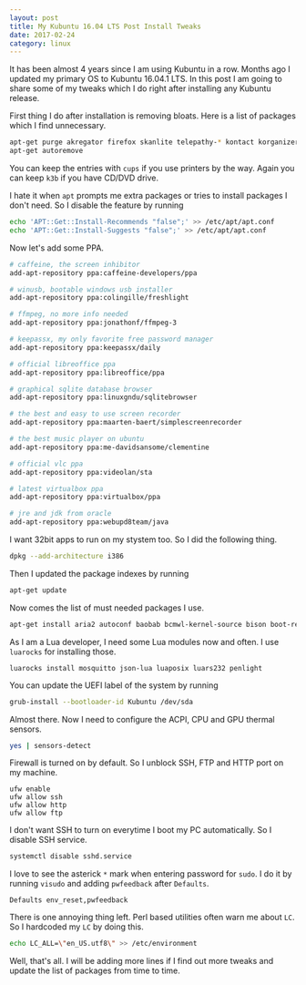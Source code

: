 ```yaml
---
layout: post
title: My Kubuntu 16.04 LTS Post Install Tweaks
date: 2017-02-24
category: linux
---
```

It has been almost 4 years since I am using Kubuntu in a row. Months ago I updated my primary OS to Kubuntu 16.04.1 LTS. In this post I am going to share some of my tweaks which I do right after installing any Kubuntu release.

First thing I do after installation is removing bloats. Here is a list of packages which I find unnecessary.

```bash
apt-get purge akregator firefox skanlite telepathy-* kontact korganizer cups avahi-daemon cups-browsed cups-common cups-daemon cups-server-common cupsdcupsd avahi-daemon discoverk3b dragonplayer konversation* amarok* kaddressbook kde-telepathy-kde-telepathy-*kde-wallpapers kdeconnect kdeconnect-plasma knotes krdc ksshaskpas ktnef language-pack-en plasma-discover-updater qapt-*
apt-get autoremove
```

You can keep the entries with `cups` if you use printers by the way. Again you can keep `k3b` if you have CD/DVD drive.

I hate it when `apt` prompts me extra packages or tries to install packages I don't need. So I disable the feature by running

```bash
echo 'APT::Get::Install-Recommends "false";' >> /etc/apt/apt.conf
echo 'APT::Get::Install-Suggests "false";' >> /etc/apt/apt.conf
```

Now let's add some PPA.

```bash
# caffeine, the screen inhibitor
add-apt-repository ppa:caffeine-developers/ppa

# winusb, bootable windows usb installer
add-apt-repository ppa:colingille/freshlight

# ffmpeg, no more info needed
add-apt-repository ppa:jonathonf/ffmpeg-3

# keepassx, my only favorite free password manager
add-apt-repository ppa:keepassx/daily

# official libreoffice ppa
add-apt-repository ppa:libreoffice/ppa

# graphical sqlite database browser
add-apt-repository ppa:linuxgndu/sqlitebrowser

# the best and easy to use screen recorder
add-apt-repository ppa:maarten-baert/simplescreenrecorder

# the best music player on ubuntu
add-apt-repository ppa:me-davidsansome/clementine

# official vlc ppa
add-apt-repository ppa:videolan/sta

# latest virtualbox ppa
add-apt-repository ppa:virtualbox/ppa

# jre and jdk from oracle
add-apt-repository ppa:webupd8team/java
```

I want 32bit apps to run on my stystem too. So I did the following thing.

```bash
dpkg --add-architecture i386
```

Then I updated the package indexes by running

```bash
apt-get update
```

Now comes the list of must needed packages I use.

```bash
apt-get install aria2 autoconf baobab bcmwl-kernel-source bison boot-repair build-essential clementine cmake cmake-qt-gui curl darktable dcfldd d-feet eclipse exfat-fuse exfat-utils ffmpeg filezilla flex gawk gcc-multilib gimp git git-core gnome-disk-utility gparted ia32-libs inkscape kde-wallpapers keepassx lib32 lib32bz2-1.0 lib32gcc lib32ncurses5 lib32stdc++ lib32stdc++6 lib32z1 libav-tools libc6:i386 libgmp-dev libmosquitto-dev libmpc-dev libmpfr-dev libncurses5-dev libncurses5:i386 libssl-dev libstdc++6:i386 libx264 lm-sensors lua5.1 luarocks lua-sec mailutils makeinfo mercurial mosquitto-clients mosquitto-dev muon nginx nginx-full openssh-server php7-cli pick picocom qt4-qmake qt5-qmake qtchooser qtcreator shim shutter sqlitebrowser sshpass subversion testdisk texinfo unetbootin unrar unzip virtualbox vlc x264 x265 youtube-dl
```

As I am a Lua developer, I need some Lua modules now and often. I use `luarocks` for installing those.

```
luarocks install mosquitto json-lua luaposix luars232 penlight
```

You can update the UEFI label of the system by running

```bash
grub-install --bootloader-id Kubuntu /dev/sda
```

Almost there. Now I need to configure the ACPI, CPU and GPU thermal sensors.

```bash
yes | sensors-detect
```

Firewall is turned on by default. So I unblock SSH, FTP and HTTP port on my machine.

```
ufw enable
ufw allow ssh
ufw allow http
ufw allow ftp
```

I don't want SSH to turn on everytime I boot my PC automatically. So I disable SSH service.

```bash
systemctl disable sshd.service
```

I love to see the asterick `*` mark when entering password for `sudo`. I do it by running `visudo` and adding `pwfeedback` after `Defaults`.

```
Defaults env_reset,pwfeedback
```

There is one annoying thing left. Perl based utilities often warn me about `LC`. So I hardcoded my `LC` by doing this.

```bash
echo LC_ALL=\"en_US.utf8\" >> /etc/environment
```

Well, that's all. I will be adding more lines if I find out more tweaks and update the list of packages from time to time.

